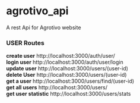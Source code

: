# agrotivo_api
A rest Api for Agrotivo website

### USER Routes
**create user**
  http://localhost:3000/auth/user/ </br>
**login user** 
  http://localhost:3000/auth/user/login </br>
**update user**
  http://localhost:3000/users/(user-id) </br>
**delete User**
  http://localhost:3000/users/(user-id) </br>
**get a user**
  http://localhost:3000/users/find/(user-id) </br>
**get all users**
  http://localhost:3000/users/</br>
**get user statistic**
  http://localhost:3000/users/stats </br>
